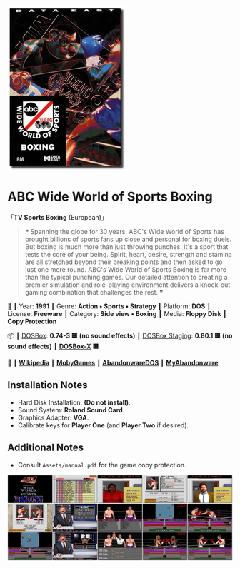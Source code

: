 ![](Thumbnail.png "application-thumbnail")

# ABC Wide World of Sports Boxing

「**TV Sports Boxing** (European)」

> ❝ Spanning the globe for 30 years, ABC's Wide World of Sports has brought billions of sports fans up close and personal for boxing duels. But boxing is much more than just throwing punches. It's a sport that tests the core of your being. Spirit, heart, desire, strength and stamina are all stretched beyond their breaking points and then asked to go just one more round. ABC's Wide World of Sports Boxing is far more than the typical punching games. Our detailed attention to creating a premier simulation and role-playing environment delivers a knock-out gaming combination that challenges the rest. ❞
>

📌 ┃ Year: **1991** ┃ Genre: **Action • Sports • Strategy** ┃ Platform: **DOS** ┃ License: **Freeware** ┃ Category: **Side view • Boxing** ┃ Media: **Floppy Disk** ┃ **Copy Protection** 

📦 ┃ [DOSBox](https://www.dosbox.com/): **0.74-3 🟨 (no sound effects)** ┃ [DOSBox Staging](https://dosbox-staging.github.io/): **0.80.1 🟨 (no sound effects)** ┃ **[DOSBox-X](https://dosbox-x.com/) 🟩** 

📎 ┃ **[Wikipedia](https://en.wikipedia.org/wiki/ABC_Wide_World_of_Sports_Boxing)** ┃ **[MobyGames](https://www.mobygames.com/game/15780/abc-wide-world-of-sports-boxing/)** ┃ **[AbandonwareDOS](https://www.abandonwaredos.com/abandonware-game.php?abandonware=TV+Sports%3A+Boxing&gid=1153)** ┃ **[MyAbandonware](https://www.myabandonware.com/game/abc-wide-world-of-sports-boxing-12z)** 

## Installation Notes
- Hard Disk Installation: **(Do not install)**.
- Sound System: **Roland Sound Card**.
- Graphics Adapter: **VGA**.
- Calibrate keys for **Player One** (and **Player Two** if desired).

## Additional Notes
- Consult `Assets/manual.pdf` for the game copy protection.

![](Montage.png "ABC Wide World of Sports Boxing")


